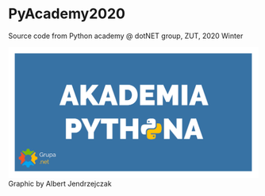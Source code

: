 # PyAcademy2020
Source code from Python academy @ dotNET group, ZUT, 2020 Winter

![alt text](https://github.com/PrzemyslawSamsel/PyAcademy2020/blob/main/py_academy_logo.png)
Graphic by Albert Jendrzejczak

